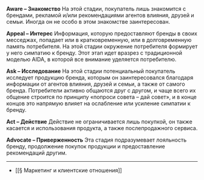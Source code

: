 
**Aware – Знакомство**
На этой стадии, покупатель лишь знакомится с брендами, рекламой и/или рекомендациями агентов влияния, друзей и семьи. Иногда он не особо в этом знакомстве заинтересован.


**Appeal – Интерес**
Информация, которую предоставляют бренды в своих месседжах, попадает или в кратковременную, или в долговременную память потребителя. На этой стадии окружение потребителя формирует у него симпатию к бренду. Этот этап идет вразрез с традиционной моделью AIDA, в которой все внимание уделяется потребителю.

**Ask – Исследование**
На этой стадии потенциальный покупатель исследует продукцию бренда, которым он заинтересовался благодаря информации от агентов влияния, друзей и семьи, а также от самого бренда. Потребители активно общаются друг с другом, и чаще всего их общение строится по принципу «попроси совета – дай совет», и в конце концов это напрямую влияет на ослабление или усиление симпатии к бренду.

**Act – Действие**
Действие не ограничивается лишь покупкой, он также касается и использования продукта, а также послепродажного сервиса.

**Advocate – Приверженность**
Эта стадия подразумевает лояльность бренду, продолжение покупок продукции и предоставление рекомендаций другим.




___
- [[§ Маркетинг и клиентские отношения]]   


